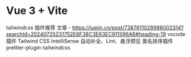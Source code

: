 # Vue 3 + Vite

tailwindcss 插件推荐  文章 - https://juejin.cn/post/7387611028988002314?searchId=20240725231752E6F38C3E63EC911596A6#heading-19
    vscode 插件
        Tailwind CSS IntelliSense 自动补全、Lint、悬浮预览
    类名排序插件 prettier-plugin-tailwindcss